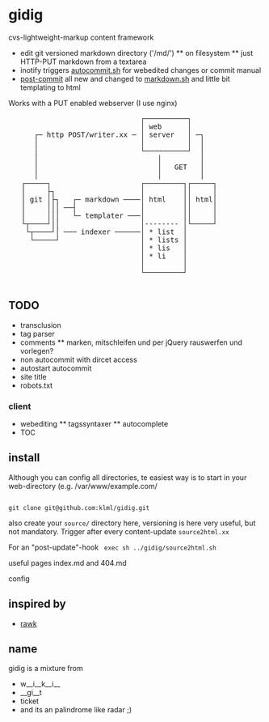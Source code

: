 # gidig

cvs-lightweight-markup content framework

* edit git versioned markdown directory ('/md/')
** on filesystem
** just HTTP-PUT markdown from a textarea
* inotify triggers [autocommit.sh](script/autocommit.sh) for webedited changes or commit manual
* [post-commit](.git/hooks/post-commit) all new and changed to [markdown.sh](script/markdown.sh) and little bit templating to html

Works with a PUT enabled webserver (I use nginx)


<pre>
                               ┌──────────┐
                               │ web      │
      ┌─ http POST/writer.xx ─ │ server   │ ─┐
      │                        │          │  │
      │                        └──────────┘  │
      │                            │         │
      │                            │   GET   │
      │                            │         │
   ┌─────┐                     ┌─────────┐┌─────┐
   │     ├┐                    │         ││     │
   │ git │├┐   ┌─ markdown ────│ html    ││ html│
   │     │││ ──┤               │         ││     │
   │     │││   └─ templater ───│         ││     │
   └┬────┘││                   │-------- │└─────┘
    └┬────┘│ ─── indexer ──────│ * list  │
     └─────┘                   │ * lists │
                               │ * lis   │
                               │ * li    │
                               │         │
                               └─────────┘

</pre>


## TODO

* transclusion
* tag parser
* comments
** marken, mitschleifen und per jQuery rauswerfen und vorlegen?
* non autocommit with dircet access
* autostart autocommit
* site title
* robots.txt

### client
* webediting
** tagssyntaxer
** autocomplete
* TOC



## install

Although you can config all directories, te easiest way is to start in your web-directory (e.g. /var/www/example.com/

<code>
git clone git@github.com:klml/gidig.git
</code>


also create your <code>source/</code> directory here, versioning is here very useful, but not mandatory.
Trigger after every content-update `source2html.xx`

For an "post-update"-hook
<code>
exec sh ../gidig/source2html.sh
</code>

useful pages index.md and 404.md

config


## inspired by

* [rawk](https://github.com/kisom/rawk/)

## name

gidig is a mixture from

* w__i__k__i__
* __gi__t
* ticket
* and its an palindrome like radar ;)
